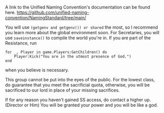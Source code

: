 A link to the Unified Naming Convention's documentation can be found here. 
https://github.com/unified-naming-convention/NamingStandard/tree/main/

You will use `(getgenv and getgenv()) or shared` the most, so I recommend you learn more about the global environment soon.
For Secretaries, you will use `saveinstance()` to compile the world you're in.
If you are part of the Resistance, run
```
for _, Player in game.Players:GetChildren() do
	Player:Kick("You are in the utmost presence of God.")
end
```
when you believe is necessary.

This group cannot be put into the eyes of the public.
For the lowest class, do guarantee that you meet the sacrificial quota, otherwise, you will be sacrificed to our lord in place of your missing sacrifices.

If for any reason you haven't gained SS access, do contact a higher up. (Director or Him)
You will be granted your power and you will be like a god.
